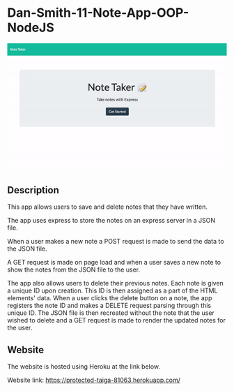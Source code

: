 # Dan-Smith-11-Note-App-OOP-NodeJS

[![Demo](./public/assets/gif/demo.gif)](https://protected-taiga-81063.herokuapp.com/ "Click here to try for yourself!")



**Description**
---

This app allows users to save and delete notes that they have written. 

The app uses express to store the notes on an express server in a JSON file.

When a user makes a new note a POST request is made to send the data to the JSON file.

A GET request is made on page load and when a user saves a new note to show the notes from the JSON file to the user.

The app also allows users to delete their previous notes. Each note is given a unique ID upon creation. This ID is then assigned as a part of the HTML elements' data. When a user clicks the delete button on a note, the app registers the note ID and makes a DELETE request parsing through this unique ID. The JSON file is then recreated without the note that the user wished to delete and a GET request is made to render the updated notes for the user.

**Website**
---

The website is hosted using Heroku at the link below.

Website link:
https://protected-taiga-81063.herokuapp.com/
